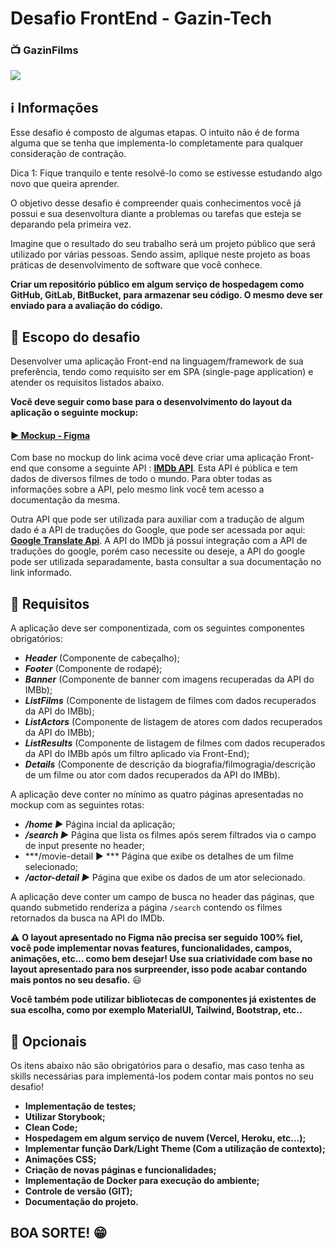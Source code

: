 # Desafio FrontEnd - Gazin-Tech

### 📺 GazinFilms 

![](https://i.ibb.co/pyc6MGS/Group-15.png)

## ℹ️ Informações

Esse desafio é composto de algumas etapas. O intuito não é de forma alguma que se tenha que implementa-lo completamente para qualquer consideração de contração.

Dica 1: Fique tranquilo e tente resolvê-lo como se estivesse estudando algo novo que queira aprender.

O objetivo desse desafio é compreender quais conhecimentos você já possui e sua desenvoltura diante a problemas ou tarefas que esteja se deparando pela primeira vez.

Imagine que o resultado do seu trabalho será um projeto público que será utilizado por várias pessoas. Sendo assim, aplique neste projeto as boas práticas de desenvolvimento de software que você conhece.

**Criar um repositório público em algum serviço de hospedagem como GitHub, GitLab, BitBucket, para armazenar seu código. O mesmo deve ser enviado para a avaliação do código.**

## 💬 Escopo do desafio

Desenvolver uma aplicação Front-end na linguagem/framework de sua preferência, tendo como requisito ser em SPA (single-page application) e atender os requisitos listados abaixo.

**Você deve seguir como base para o desenvolvimento do layout da aplicação o seguinte mockup:**
#### [ ► Mockup - Figma ](https://www.figma.com/file/9rnzjWDSvwlENgQNwxfu28/GazinFilms?node-id=110%3A1881)

Com base no mockup do link acima você deve criar uma aplicação Front-end que consome a seguinte API : **[IMDb API](https://rapidapi.com/apidojo/api/imdb8/)**. Esta API é pública e tem dados de diversos filmes de todo o mundo. Para obter todas as informações sobre a API, pelo mesmo link você tem acesso a documentação da mesma.

Outra API que pode ser utilizada para auxiliar com a tradução de algum dado é a API de traduções do Google, que pode ser acessada por aqui: **[Google Translate Api](https://rapidapi.com/googlecloud/api/google-translate1/)**. A API do IMDb já possuí integração com a API de traduções do google, porém caso necessite ou deseje, a API do google pode ser utilizada separadamente, basta consultar a sua documentação no link informado.

## 💽 Requisitos

A aplicação deve ser componentizada, com os seguintes componentes obrigatórios:

- ***Header*** (Componente de cabeçalho);
- ***Footer*** (Componente de rodapé);
- ***Banner*** (Componente de banner com imagens recuperadas da API do IMBb);
- ***ListFilms*** (Componente de listagem de filmes com dados recuperados da API do IMBb);
- ***ListActors*** (Componente de listagem de atores com dados recuperados da API do IMBb);
- ***ListResults*** (Componente de listagem de filmes com dados recuperados da API do IMBb após um filtro aplicado via Front-End);
- ***Details*** (Componente de descrição da biografia/filmogragia/descrição de um filme ou ator com dados recuperados da API do IMBb).

A aplicação deve conter no mínimo as quatro páginas apresentadas no mockup com as seguintes rotas:

- ***/home ►*** Página incial da aplicação;
- ***/search ►*** Página que lista os filmes após serem filtrados via o campo de input presente no header;
- ***/movie-detail ► *** Página que exibe os detalhes de um filme selecionado;
- ***/actor-detail ►*** Página que exibe os dados de um ator selecionado.

A aplicação deve conter um campo de busca no header das páginas, que quando submetido renderiza a página `/search` contendo os filmes retornados da busca na API do IMDb.

⚠️ **O layout apresentado no Figma não precisa ser seguido 100% fiel, você pode implementar novas features, funcionalidades, campos, animações, etc... como bem desejar! Use sua criatividade com base no layout apresentado para nos surpreender, isso pode acabar contando mais pontos no seu desafio.** 😃

**Você também pode utilizar bibliotecas de componentes já existentes de sua escolha, como por exemplo MaterialUI, Tailwind, Bootstrap, etc..**

## 🔋 Opcionais

Os itens abaixo não são obrigatórios para o desafio, mas caso tenha as skills necessárias para implementá-los podem contar mais pontos no seu desafio!

- **Implementação de testes;**
- **Utilizar Storybook;**
- **Clean Code;**
- **Hospedagem em algum serviço de nuvem (Vercel, Heroku, etc...);**
- **Implementar função Dark/Light Theme (Com a utilização de contexto);**
- **Animações CSS;**
- **Criação de novas páginas e funcionalidades;**
- **Implementação de Docker para execução do ambiente;**
- **Controle de versão (GIT);**
- **Documentação do projeto.**

## BOA SORTE! 😁
